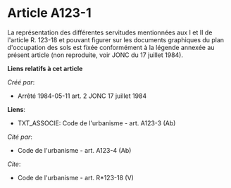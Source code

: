 # Article A123-1

La représentation des différentes servitudes mentionnées aux I et II de l'article R. 123-18 et pouvant figurer sur les
documents graphiques du plan d'occupation des sols est fixée conformément à la légende annexée au présent article (non
reproduite, voir JONC du 17 juillet 1984).

**Liens relatifs à cet article**

_Créé par_:

  - Arrêté 1984-05-11 art. 2 JONC 17 juillet 1984

**Liens**:

  - TXT_ASSOCIE: Code de l'urbanisme - art. A123-3 (Ab)

_Cité par_:

  - Code de l'urbanisme - art. A123-4 (Ab)

_Cite_:

  - Code de l'urbanisme - art. R*123-18 (V)
